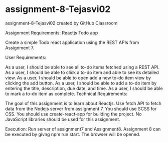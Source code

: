 # assignment-8-Tejasvi02
assignment-8-Tejasvi02 created by GitHub Classroom

Assignment Requirements:
Reactjs Todo app

Create a simple Todo react application using the REST APIs from Assignment 7. 

User Requirements:

As a user, I should be able to see all to-do items fetched using a REST API.
As a user, I should be able to click a to-do item and able to see its detailed view.
As a user, I should be able to open add a new to-do item view by clicking the add button.
As a user, I should be able to add a to-do item by entering the title, description, due date, and time.
As a user, I should be able to mark a to-do item as complete.
Technical Requirements:

The goal of this assignment is to learn about Reactjs.
Use fetch API to fetch data from the Nodejs server from assignment 7.
You should use SCSS for CSS.
You should use create-react-app for building the project.
No JavaScript libraries should be used for this assignment.

Execution:
Run server of assignment7 and Assignment8. Assignment 8 can be executed by givng npm run start. The browser will be opened.


